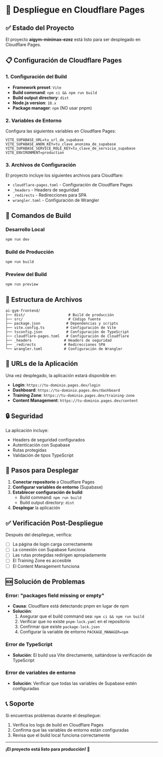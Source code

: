 # 🚀 Despliegue en Cloudflare Pages

## ✅ **Estado del Proyecto**
El proyecto **aigym-minimax-ezez** está listo para ser desplegado en Cloudflare Pages.

## 📋 **Configuración de Cloudflare Pages**

### **1. Configuración del Build**
- **Framework preset**: `Vite`
- **Build command**: `npm ci && npm run build`
- **Build output directory**: `dist`
- **Node.js version**: `18.x`
- **Package manager**: `npm` (NO usar pnpm)

### **2. Variables de Entorno**
Configura las siguientes variables en Cloudflare Pages:

```
VITE_SUPABASE_URL=tu_url_de_supabase
VITE_SUPABASE_ANON_KEY=tu_clave_anonima_de_supabase
VITE_SUPABASE_SERVICE_ROLE_KEY=tu_clave_de_servicio_supabase
VITE_ENVIRONMENT=production
```

### **3. Archivos de Configuración**
El proyecto incluye los siguientes archivos para Cloudflare:
- `cloudflare-pages.toml` - Configuración de Cloudflare Pages
- `_headers` - Headers de seguridad
- `_redirects` - Redirecciones para SPA
- `wrangler.toml` - Configuración de Wrangler

## 🔧 **Comandos de Build**

### **Desarrollo Local**
```bash
npm run dev
```

### **Build de Producción**
```bash
npm run build
```

### **Preview del Build**
```bash
npm run preview
```

## 📁 **Estructura de Archivos**

```
ai-gym-frontend/
├── dist/                    # Build de producción
├── src/                     # Código fuente
├── package.json            # Dependencias y scripts
├── vite.config.ts          # Configuración de Vite
├── tsconfig.json           # Configuración de TypeScript
├── cloudflare-pages.toml   # Configuración de Cloudflare
├── _headers               # Headers de seguridad
├── _redirects             # Redirecciones SPA
└── wrangler.toml          # Configuración de Wrangler
```

## 🎯 **URLs de la Aplicación**

Una vez desplegado, la aplicación estará disponible en:
- **Login**: `https://tu-dominio.pages.dev/login`
- **Dashboard**: `https://tu-dominio.pages.dev/dashboard`
- **Training Zone**: `https://tu-dominio.pages.dev/training-zone`
- **Content Management**: `https://tu-dominio.pages.dev/content`

## 🔒 **Seguridad**

La aplicación incluye:
- Headers de seguridad configurados
- Autenticación con Supabase
- Rutas protegidas
- Validación de tipos TypeScript

## 🚀 **Pasos para Desplegar**

1. **Conectar repositorio** a Cloudflare Pages
2. **Configurar variables de entorno** (Supabase)
3. **Establecer configuración de build**:
   - Build command: `npm run build`
   - Build output directory: `dist`
4. **Desplegar** la aplicación

## ✅ **Verificación Post-Despliegue**

Después del despliegue, verifica:
- [ ] La página de login carga correctamente
- [ ] La conexión con Supabase funciona
- [ ] Las rutas protegidas redirigen apropiadamente
- [ ] El Training Zone es accesible
- [ ] El Content Management funciona

## 🆘 **Solución de Problemas**

### **Error: "packages field missing or empty"**
- **Causa**: Cloudflare está detectando pnpm en lugar de npm
- **Solución**: 
  1. Asegurar que el build command sea: `npm ci && npm run build`
  2. Verificar que no existe `pnpm-lock.yaml` en el repositorio
  3. Confirmar que existe `package-lock.json`
  4. Configurar la variable de entorno `PACKAGE_MANAGER=npm`

### **Error de TypeScript**
- **Solución**: El build usa Vite directamente, saltándose la verificación de TypeScript

### **Error de variables de entorno**
- **Solución**: Verificar que todas las variables de Supabase estén configuradas

## 📞 **Soporte**

Si encuentras problemas durante el despliegue:
1. Verifica los logs de build en Cloudflare Pages
2. Confirma que las variables de entorno están configuradas
3. Revisa que el build local funciona correctamente

---

**¡El proyecto está listo para producción! 🎉**
